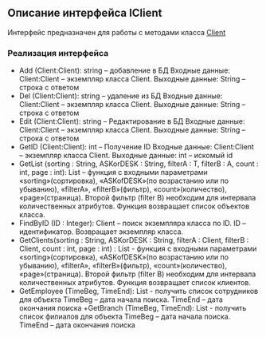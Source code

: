 ## Описание интерфейса IClient

Интерфейс предназначен для работы с методами класса [Client](Client.md)

### Реализация интерфейса

+ Add (Client:Client): string – добавление в БД
Входные данные:
Client:Client – экземпляр класса Client.
Выходные данные:
String – строка с ответом
+ Del (Client:Client): string – удаление из БД
Входные данные:
Client:Client – экземпляр класса Client.
Выходные данные:
String – строка с ответом
+ Edit (Client:Client): string – Редактирование в БД
Входные данные:
Client:Client – экземпляр класса Client.
Выходные данные:
String – строка с ответом
+ GetID (Client:Client): int – Получение ID
Входные данные:
Client:Client – экземпляр класса Client.
Выходные данные:
int – искомый id
+ GetList (sorting : String, ASKorDESK : String, filterA : T, filterB : A, count : int, page : int): List <Client> – функция с входными параметрами «sorting»(сортировка), «ASKofDESK»(по возрастанию или по убыванию), «filterA», «filterB»(фильтр), «count»(количество), «page»(страница). Второй фильтр (filter B) необходим для интервала количественных атрибутов. Функция возвращает список объектов класса.
+ FindByID (ID : Integer): Client – поиск экземпляра класса по ID. ID – идентификатор. Возвращает экземпляр класса.
+ GetClients(sorting : String, ASKorDESK : String, filterA : Client, filterB : Client, count : int, page : int) : List <Clients> - функция с входными параметрами «sorting»(сортировка), «ASKofDESK»(по возрастанию или по убыванию), «filterA», «filterB»(фильтр), «count»(количество), «page»(страница). Второй фильтр (filter B) необходим для интервала количественных атрибутов. Функция возвращает список клиентов.
+ GetEmployee (TimeBeg, TimeEnd): List <Employee> -  получить список сотрудников для объекта
TimeBeg – дата начала поиска.
TimeEnd – дата окончания поиска
+GetBranch (TimeBeg, TimeEnd): List <Branch> -  получить список филиалов для объекта
TimeBeg – дата начала поиска.
TimeEnd – дата окончания поиска

